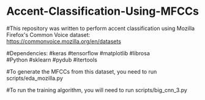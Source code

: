 # Accent-Classification-Using-MFCCs

#This repository was written to perform accent classification using Mozilla Firefox's Common Voice dataset: https://commonvoice.mozilla.org/en/datasets

#Dependencies:
	#keras
	#tensorflow
	#matplotlib
	#librosa	
	#Python
	#sklearn
	#pydub
	#itertools
		
#To generate the MFCCs from this dataset, you need to run scripts/eda_mozilla.py

#To run the training algorithm, you will need to run scripts/big_cnn_3.py

